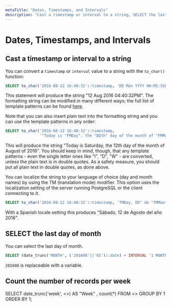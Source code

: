 ```yaml
---
metaTitle: "Dates, Timestamps, and Intervals"
description: "Cast a timestamp or interval to a string, SELECT the last day of month, Count the number of records per week"
---
```


# Dates, Timestamps, and Intervals



## Cast a timestamp or interval to a string


You can convert a `timestamp` or `interval` value to a string with the `to_char()` function:

```sql
SELECT to_char('2016-08-12 16:40:32'::timestamp, 'DD Mon YYYY HH:MI:SSPM');

```

This statement will produce the string "12 Aug 2016 04:40:32PM". The formatting string can be modified in many different ways; the full list of template patterns can be found [here](https://www.postgresql.org/docs/current/static/functions-formatting.html).

Note that you can also insert plain text into the formatting string and you can use the template patterns in any order:

```sql
SELECT to_char('2016-08-12 16:40:32'::timestamp, 
               '"Today is "FMDay", the "DDth" day of the month of "FMMonth" of "YYYY');

```

This will produce the string "Today is Saturday, the 12th day of the month of August of 2016". You should keep in mind, though, that any template patterns - even the single letter ones like "I", "D", "W" - are converted, unless the plain text is in double quotes. As a safety measure, you should put all plain text in double quotes, as done above.

You can localize the string to your language of choice (day and month names) by using the TM (translation mode) modifier. This option uses the localization setting of the server running PostgreSQL or the client connecting to it.

```sql
SELECT to_char('2016-08-12 16:40:32'::timestamp, 'TMDay, DD" de "TMMonth" del año "YYYY');

```

With a Spanish locale setting this produces "Sábado, 12 de Agosto del año 2016".



## SELECT the last day of month


You can select the last day of month.

```sql
SELECT (date_trunc('MONTH', ('201608'||'01')::date) + INTERVAL '1 MONTH - 1 day')::DATE; 

```

`201608` is replaceable with a variable.



## Count the number of records per week


SELECT date_trunc('week', <>) AS "Week" , count(*)
FROM <>
GROUP BY 1
ORDER BY 1;

